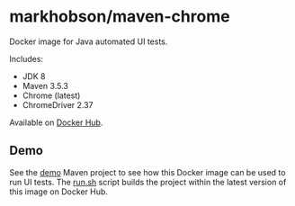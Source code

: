 # markhobson/maven-chrome

Docker image for Java automated UI tests.

Includes:

* JDK 8
* Maven 3.5.3
* Chrome (latest)
* ChromeDriver 2.37

Available on [Docker Hub](https://hub.docker.com/r/markhobson/maven-chrome/).

## Demo

See the [demo](demo) Maven project to see how this Docker image can be used to run UI tests. The [run.sh](demo/run.sh) script builds the project within the latest version of this image on Docker Hub.
